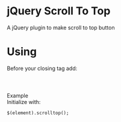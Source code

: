 # jQuery Scroll To Top
A jQuery plugin to make scroll to top button
# Using
Before your closing <code><body></code> tag add:<br>
<code>
<script type="text/javascript" src="yourpath/jquery.ryukyu.scrolltop.min.js"></script>
</code>
Example<br>
Initialize with:<br>
<code>
$(element).scrolltop();
</code>